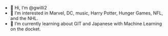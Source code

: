 - 👋 Hi, I’m @gwilli2
- 👀 I’m interested in Marvel, DC, music, Harry Potter, Hunger Games, NFL, and the NHL.
- 🌱 I’m currently learning about GIT and Japanese with Machine Learning on the docket.

<!---
gwilli2/gwilli2 is a ✨ special ✨ repository because its `README.md` (this file) appears on your GitHub profile.
You can click the Preview link to take a look at your changes.
--->
